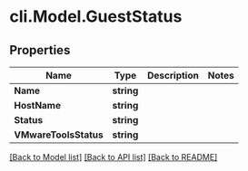 # cli.Model.GuestStatus

## Properties

Name | Type | Description | Notes
------------ | ------------- | ------------- | -------------
**Name** | **string** |  | 
**HostName** | **string** |  | 
**Status** | **string** |  | 
**VMwareToolsStatus** | **string** |  | 

[[Back to Model list]](../README.md#documentation-for-models) [[Back to API list]](../README.md#documentation-for-api-endpoints) [[Back to README]](../README.md)

